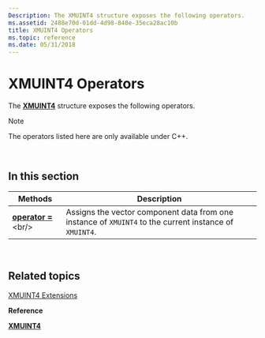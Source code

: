 ```yaml
---
Description: The XMUINT4 structure exposes the following operators.
ms.assetid: 2488e70d-01dd-4d98-840e-35eca28ac10b
title: XMUINT4 Operators
ms.topic: reference
ms.date: 05/31/2018
---
```


# XMUINT4 Operators

The [**XMUINT4**](https://msdn.microsoft.com/library/Hh404755(v=VS.85).aspx) structure exposes the following operators.

> [!Note]  
> The operators listed here are only available under C++.

 

## In this section



| Methods                                              | Description                                                                                                       |
|------------------------------------------------------|-------------------------------------------------------------------------------------------------------------------|
| [**operator =**](https://msdn.microsoft.com/library/Hh404759(v=VS.85).aspx)<br/> | Assigns the vector component data from one instance of `XMUINT4` to the current instance of `XMUINT4`.<br/> |



 

## Related topics

<dl> <dt>

[XMUINT4 Extensions](ovw-xmuint4-extensions.md)
</dt> <dt>

**Reference**
</dt> <dt>

[**XMUINT4**](https://msdn.microsoft.com/library/Hh404755(v=VS.85).aspx)
</dt> </dl>

 

 




